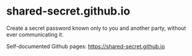 # shared-secret.github.io
Create a secret password known only to you and another party, without ever communicating it.

Self-documented Github pages: https://shared-secret.github.io
